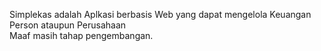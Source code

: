 Simplekas adalah Aplkasi berbasis Web yang dapat mengelola Keuangan Person ataupun Perusahaan  
Maaf masih tahap pengembangan.
